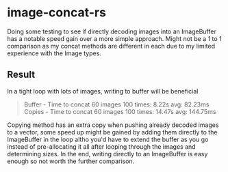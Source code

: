 # image-concat-rs

Doing some testing to see if directly decoding images into an ImageBuffer has a notable speed gain over a more simple approach. Might not be a 1 to 1 comparison as my concat methods are different in each due to my limited experience with the Image types.

## Result

In a tight loop with lots of images, writing to buffer will be beneficial

> Buffer - Time to concat 60 images 100 times: 8.22s avg: 82.23ms  
> Copies - Time to concat 60 images 100 times: 14.47s avg: 144.75ms

Copying method has an extra copy when pushing already decoded images to a vector, some speed up might be gained by adding them directly to the ImageBuffer in the loop altho you'd have to extend the buffer as you go instead of pre-allocating it all after looping through the images and determining sizes. In the end, writing directly to an ImageBuffer is easy enough so not worth the further comparison.
